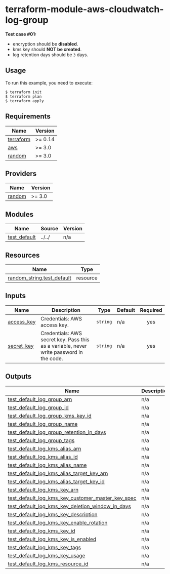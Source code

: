 # terraform-module-aws-cloudwatch-log-group

**Test case #01:**

- encryption should be **disabled**.
- kms key should **NOT be created**.
- log retention days should be `3` days.

## Usage

To run this example, you need to execute:

```
$ terraform init
$ terraform plan
$ terraform apply
```

<!-- BEGINNING OF PRE-COMMIT-TERRAFORM DOCS HOOK -->
## Requirements

| Name | Version |
|------|---------|
| <a name="requirement_terraform"></a> [terraform](#requirement\_terraform) | >= 0.14 |
| <a name="requirement_aws"></a> [aws](#requirement\_aws) | >= 3.0 |
| <a name="requirement_random"></a> [random](#requirement\_random) | >= 3.0 |

## Providers

| Name | Version |
|------|---------|
| <a name="provider_random"></a> [random](#provider\_random) | >= 3.0 |

## Modules

| Name | Source | Version |
|------|--------|---------|
| <a name="module_test_default"></a> [test\_default](#module\_test\_default) | ../../ | n/a |

## Resources

| Name | Type |
|------|------|
| [random_string.test_default](https://registry.terraform.io/providers/hashicorp/random/latest/docs/resources/string) | resource |

## Inputs

| Name | Description | Type | Default | Required |
|------|-------------|------|---------|:--------:|
| <a name="input_access_key"></a> [access\_key](#input\_access\_key) | Credentials: AWS access key. | `string` | n/a | yes |
| <a name="input_secret_key"></a> [secret\_key](#input\_secret\_key) | Credentials: AWS secret key. Pass this as a variable, never write password in the code. | `string` | n/a | yes |

## Outputs

| Name | Description |
|------|-------------|
| <a name="output_test_default_log_group_arn"></a> [test\_default\_log\_group\_arn](#output\_test\_default\_log\_group\_arn) | n/a |
| <a name="output_test_default_log_group_id"></a> [test\_default\_log\_group\_id](#output\_test\_default\_log\_group\_id) | n/a |
| <a name="output_test_default_log_group_kms_key_id"></a> [test\_default\_log\_group\_kms\_key\_id](#output\_test\_default\_log\_group\_kms\_key\_id) | n/a |
| <a name="output_test_default_log_group_name"></a> [test\_default\_log\_group\_name](#output\_test\_default\_log\_group\_name) | n/a |
| <a name="output_test_default_log_group_retention_in_days"></a> [test\_default\_log\_group\_retention\_in\_days](#output\_test\_default\_log\_group\_retention\_in\_days) | n/a |
| <a name="output_test_default_log_group_tags"></a> [test\_default\_log\_group\_tags](#output\_test\_default\_log\_group\_tags) | n/a |
| <a name="output_test_default_log_kms_alias_arn"></a> [test\_default\_log\_kms\_alias\_arn](#output\_test\_default\_log\_kms\_alias\_arn) | n/a |
| <a name="output_test_default_log_kms_alias_id"></a> [test\_default\_log\_kms\_alias\_id](#output\_test\_default\_log\_kms\_alias\_id) | n/a |
| <a name="output_test_default_log_kms_alias_name"></a> [test\_default\_log\_kms\_alias\_name](#output\_test\_default\_log\_kms\_alias\_name) | n/a |
| <a name="output_test_default_log_kms_alias_target_key_arn"></a> [test\_default\_log\_kms\_alias\_target\_key\_arn](#output\_test\_default\_log\_kms\_alias\_target\_key\_arn) | n/a |
| <a name="output_test_default_log_kms_alias_target_key_id"></a> [test\_default\_log\_kms\_alias\_target\_key\_id](#output\_test\_default\_log\_kms\_alias\_target\_key\_id) | n/a |
| <a name="output_test_default_log_kms_key_arn"></a> [test\_default\_log\_kms\_key\_arn](#output\_test\_default\_log\_kms\_key\_arn) | n/a |
| <a name="output_test_default_log_kms_key_customer_master_key_spec"></a> [test\_default\_log\_kms\_key\_customer\_master\_key\_spec](#output\_test\_default\_log\_kms\_key\_customer\_master\_key\_spec) | n/a |
| <a name="output_test_default_log_kms_key_deletion_window_in_days"></a> [test\_default\_log\_kms\_key\_deletion\_window\_in\_days](#output\_test\_default\_log\_kms\_key\_deletion\_window\_in\_days) | n/a |
| <a name="output_test_default_log_kms_key_description"></a> [test\_default\_log\_kms\_key\_description](#output\_test\_default\_log\_kms\_key\_description) | n/a |
| <a name="output_test_default_log_kms_key_enable_rotation"></a> [test\_default\_log\_kms\_key\_enable\_rotation](#output\_test\_default\_log\_kms\_key\_enable\_rotation) | n/a |
| <a name="output_test_default_log_kms_key_id"></a> [test\_default\_log\_kms\_key\_id](#output\_test\_default\_log\_kms\_key\_id) | n/a |
| <a name="output_test_default_log_kms_key_is_enabled"></a> [test\_default\_log\_kms\_key\_is\_enabled](#output\_test\_default\_log\_kms\_key\_is\_enabled) | n/a |
| <a name="output_test_default_log_kms_key_tags"></a> [test\_default\_log\_kms\_key\_tags](#output\_test\_default\_log\_kms\_key\_tags) | n/a |
| <a name="output_test_default_log_kms_key_usage"></a> [test\_default\_log\_kms\_key\_usage](#output\_test\_default\_log\_kms\_key\_usage) | n/a |
| <a name="output_test_default_log_kms_resource_id"></a> [test\_default\_log\_kms\_resource\_id](#output\_test\_default\_log\_kms\_resource\_id) | n/a |
<!-- END OF PRE-COMMIT-TERRAFORM DOCS HOOK -->
